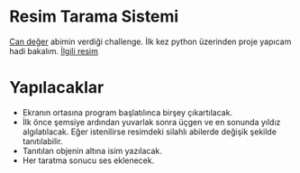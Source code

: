 # Resim Tarama Sistemi
[Can değer](https://www.youtube.com/watch?v=mjwnZ6Aod3I "Can değer") abimin verdiği challenge. İlk kez python üzerinden proje yapıcam hadi bakalım. [İlgili resim](https://i.hizliresim.com/tc6oq6g.jpg "İlgili resim")
# Yapılacaklar
+ Ekranın ortasına program başlatılınca birşey çıkartılacak.
+ İlk önce şemsiye ardından yuvarlak sonra üçgen ve en sonunda yıldız algılatılacak. Eğer istenilirse resimdeki silahlı abilerde değişik şekilde tanıtılabilir.
+ Tanıtılan objenin altına isim yazılacak.
+ Her taratma sonucu ses eklenecek.
